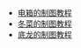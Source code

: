 * [电箱的制图教程](https://www.bilibili.com/video/BV1tR4y1X7wu)
* [冬菜的制图教程](../assets/mappings/overall/mod制作教程%5B冬菜%5D.pdf)
* [底龙的制图教程](https://www.bilibili.com/video/BV1WwFvebEyP)
